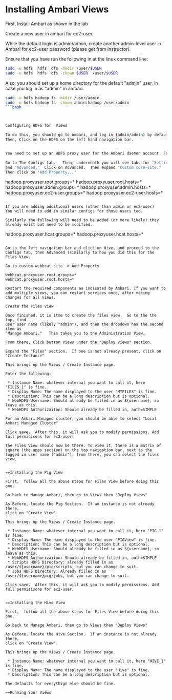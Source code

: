 Installing Ambari Views
=======================

First, Install Ambari as shown in the lab

Create a new user in ambari for ec2-user.

While the default login is admin/admin, create another admin-level user
in Ambari for ec2-user password (please get from instructor).

Ensure that you have run the following in at the linux command line:

```bash
sudo -u hdfs  hdfs  dfs -mkdir /user/$USER
sudo -u hdfs  hdfs  dfs -chown $USER  /user/$USER
```

Also, you should set up a home directory for the default "admin" user, in 
case you log in as "admin" in ambari.

```bash
sudo -u hdfs hadoop fs -mkdir /user/admin
sudo -u hdfs hadoop fs -chown admin:hadoop /user/admin
```bash



Configuring HDFS for  Views

To do this, you should go to Ambari, and log in (admin/admin) by default
Then, Click on the HDFS on the left hand navigation bar.


You need to set up an HDFS proxy user for the Ambari daemon account. For example, if ambari-server daemon is runnng as root, you set up a proxy user for root in core-site by adding and changing properties in HDFS > Configs > Custom core-site:

Go to The Configs tab.   Then, underneath you will see tabs for "Settings"
and "Advanced."  Click on Advanced.  Then expand "Custom core-site."
Then click on "Add Property..."

```
hadoop.proxyuser.root.groups=*
hadoop.proxyuser.root.hosts=*
hadoop.proxyuser.admin.groups=*
hadoop.proxyuser.admin.hosts=*
hadoop.proxyuser.ec2-user.groups=*
hadoop.proxyuser.ec2-user.hosts=*
```

If you are adding additional users (other than admin or ec2-user)
You will need to add in similar configs for those users too.

Similarly the following will need to be added (or more likely) they
already exist but need to be modified.

```
hadoop.proxyuser.hcat.groups=*
hadoop.proxyuser.hcat.hosts=*
```

Go to the left navigation bar and click on Hive, and proceed to the 
Configs tab, then Advanced (similarly to how you did this for the
Files View.

Go to custom webhcat-site -> Add Property

webhcat.proxyuser.root.groups=*
webhcat.proxyuser.root.hosts=*

Restart the required components as indicated by Ambari. If you want to add multiple views, you can restart services once, after making changes for all views.

Create the Files View

Once finished, it is itme to create the files view.  Go to the the top, find
user user name (likely "admin"), and then the dropdown has the second item as
"Manage Ambari."   This takes you to the Administration View.

From there, Click button Views under the "Deploy Views" section.

Expand the "Files" section.  If one is not already present, click on "Create Instance"

This brings up the Views / Create Instance page.  

Enter the following:

 * Instance Name: whatever internal you want to call it, here "FILES_1" is fine.
 * Display Name: The name displayed to the user "MYFILES" is fine.
 * Description: This can be a long description but is optional.
 * WebHDFS Username: Should already be filled in as ${username}, so leave as this.
 * WebHDFS Authorizaiton: Should already be filled in, auth=SIMPLE 

For an Ambari Managed cluster, you should be able to select "Local Ambari Managed Cluster"

Click save.  After this, it will ask you to modify permissions. Add full permisisons for ec2-user.

The Files View should now be there. To view it, there is a matrix of 
square (the apps section) on the top navigation bar, next to the 
logged in user name ("admin"), from there, you can select the files view.


==Installing the Pig View

First,  follow all the above steps for Files View before doing this one.

Go back to Manage Ambari, then go to Views then "Deploy Views"

As Before, locate the Pig Section.  If an instance is not already there,
click on "Create View".

This brings up the Views / Create Instance page.  

 * Instance Name: whatever internal you want to call it, here "PIG_1" is fine.
 * Display Name: The name displayed to the user "PIGView" is fine.
 * Description: This can be a long description but is optional.
 * WebHDFS Username: Should already be filled in as ${username}, so leave as this.
 * WebHDFS Authorizaiton: Should already be filled in, auth=SIMPLE 
 * Scripts HDFS Directory: already filled in as /user/${username}/pig/scripts, but you can change to suit.
 * Jobs HDFS Directory: Already filled in as /user/${username}pig/jobs, but you can change to suit.

Click save.  After this, it will ask you to modify permissions. Add full permisisons for ec2-user.


==Installing the Hive View

First,  follow all the above steps for Files View before doing this one.

Go back to Manage Ambari, then go to Views then "Deploy Views"

As Before, locate the Hive Section.  If an instance is not already there,
click on "Create View".

This brings up the Views / Create Instance page.  

 * Instance Name: whatever internal you want to call it, here "HIVE_1" is fine.
 * Display Name: The name displayed to the user "Hive" is fine.
 * Description: This can be a long description but is optional.

The defaults for everythign else should be fine.

==Running Your Views





